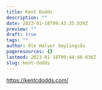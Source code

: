 ```yaml
---
title: Kent Dodds
description: ""
date: 2023-01-18T09:43:35.839Z
preview: ""
draft: true
tags: ""
author: Ole Halvor Smylingsås
pageresources: {}
lastmod: 2023-01-18T09:44:46.636Z
slug: kent-dodds
---
```

<!--more-->
https://kentcdodds.com/